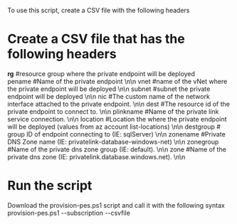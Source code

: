 To use this script, create a CSV file with the following headers

# Create a CSV file that has the following headers
**rg** #resource group where the private endpoint will be deployed <br>
pename #Name of the private endpoint \n\n
vnet #name of the vNet where the private endpoint will be deployed \n\n
subnet #subnet the private endpoint will be deployed \n\n
nic #The custom name of the network interface attached to the private endpoint. \n\n
dest #The resource id of the private endpoint to connect to. \n\n
plinkname #Name of the private link service connection. \n\n
location #Location the where the private endpoint will be deployed (values from az account list-locations) \n\n
destgroup # group ID of endpoint connecting to (IE: sqlServer) \n\n
zonename #Private DNS Zone name (IE: privatelink-database-windows-net) \n\n
zonegroup #Name of the private dns zone group (IE: default). \n\n
zone #Name of the private dns zone (IE: privatelink.database.windows.net). \n\n

# Run the script
Download the provision-pes.ps1 script and call it with the following syntax
provision-pes.ps1 --subscription <your subscription ID> --csvfile <the csvfilename formatted with the above headers>